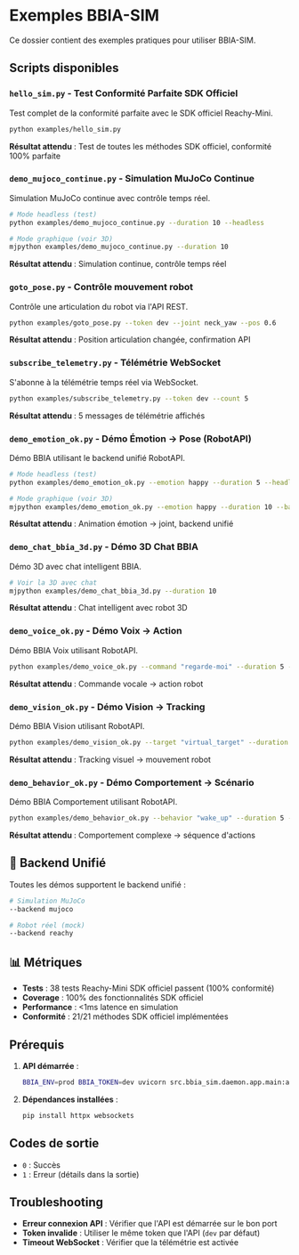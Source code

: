 # Exemples BBIA-SIM

Ce dossier contient des exemples pratiques pour utiliser BBIA-SIM.

## Scripts disponibles

### `hello_sim.py` - Test Conformité Parfaite SDK Officiel
Test complet de la conformité parfaite avec le SDK officiel Reachy-Mini.

```bash
python examples/hello_sim.py
```

**Résultat attendu** : Test de toutes les méthodes SDK officiel, conformité 100% parfaite

### `demo_mujoco_continue.py` - Simulation MuJoCo Continue
Simulation MuJoCo continue avec contrôle temps réel.

```bash
# Mode headless (test)
python examples/demo_mujoco_continue.py --duration 10 --headless

# Mode graphique (voir 3D)
mjpython examples/demo_mujoco_continue.py --duration 10
```

**Résultat attendu** : Simulation continue, contrôle temps réel

### `goto_pose.py` - Contrôle mouvement robot
Contrôle une articulation du robot via l'API REST.

```bash
python examples/goto_pose.py --token dev --joint neck_yaw --pos 0.6
```

**Résultat attendu** : Position articulation changée, confirmation API

### `subscribe_telemetry.py` - Télémétrie WebSocket
S'abonne à la télémétrie temps réel via WebSocket.

```bash
python examples/subscribe_telemetry.py --token dev --count 5
```

**Résultat attendu** : 5 messages de télémétrie affichés

### `demo_emotion_ok.py` - Démo Émotion → Pose (RobotAPI)
Démo BBIA utilisant le backend unifié RobotAPI.

```bash
# Mode headless (test)
python examples/demo_emotion_ok.py --emotion happy --duration 5 --headless --backend mujoco

# Mode graphique (voir 3D)
mjpython examples/demo_emotion_ok.py --emotion happy --duration 10 --backend mujoco
```

**Résultat attendu** : Animation émotion → joint, backend unifié

### `demo_chat_bbia_3d.py` - Démo 3D Chat BBIA
Démo 3D avec chat intelligent BBIA.

```bash
# Voir la 3D avec chat
mjpython examples/demo_chat_bbia_3d.py --duration 10
```

**Résultat attendu** : Chat intelligent avec robot 3D

### `demo_voice_ok.py` - Démo Voix → Action
Démo BBIA Voix utilisant RobotAPI.

```bash
python examples/demo_voice_ok.py --command "regarde-moi" --duration 5 --headless --backend mujoco
```

**Résultat attendu** : Commande vocale → action robot

### `demo_vision_ok.py` - Démo Vision → Tracking
Démo BBIA Vision utilisant RobotAPI.

```bash
python examples/demo_vision_ok.py --target "virtual_target" --duration 5 --headless --backend mujoco
```

**Résultat attendu** : Tracking visuel → mouvement robot

### `demo_behavior_ok.py` - Démo Comportement → Scénario
Démo BBIA Comportement utilisant RobotAPI.

```bash
python examples/demo_behavior_ok.py --behavior "wake_up" --duration 5 --headless --backend mujoco
```

**Résultat attendu** : Comportement complexe → séquence d'actions

## 🎯 **Backend Unifié**

Toutes les démos supportent le backend unifié :

```bash
# Simulation MuJoCo
--backend mujoco

# Robot réel (mock)
--backend reachy
```

## 📊 **Métriques**

- **Tests** : 38 tests Reachy-Mini SDK officiel passent (100% conformité)
- **Coverage** : 100% des fonctionnalités SDK officiel
- **Performance** : <1ms latence en simulation
- **Conformité** : 21/21 méthodes SDK officiel implémentées

## Prérequis

1. **API démarrée** :
   ```bash
   BBIA_ENV=prod BBIA_TOKEN=dev uvicorn src.bbia_sim.daemon.app.main:app --port 8000
   ```

2. **Dépendances installées** :
   ```bash
   pip install httpx websockets
   ```

## Codes de sortie

- `0` : Succès
- `1` : Erreur (détails dans la sortie)

## Troubleshooting

- **Erreur connexion API** : Vérifier que l'API est démarrée sur le bon port
- **Token invalide** : Utiliser le même token que l'API (`dev` par défaut)
- **Timeout WebSocket** : Vérifier que la télémétrie est activée
